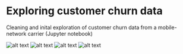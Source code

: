 # Exploring customer churn data
Cleaning and inital exploration of customer churn data from a mobile-network carrier (Jupyter notebook)

![alt text](https://github.com/crotty-d/customer-churn-explore/regPlotMins.png)
![alt text](https://github.com/crotty-d/customer-churn-explore/regPlotMins.png)
![alt text](https://github.com/crotty-d/customer-churn-explore/hansdSetAgeBox.png)
![alt text](https://github.com/crotty-d/customer-churn-explore/booleanCor.png)